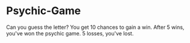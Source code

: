 # Psychic-Game

Can you guess the letter? You get 10 chances to gain a win. After 5 wins, you've won the psychic game. 5 losses, you've lost. 
